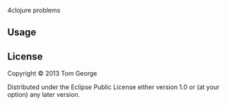 4clojure problems

## Usage

## License

Copyright © 2013 Tom George

Distributed under the Eclipse Public License either version 1.0 or (at
your option) any later version.
